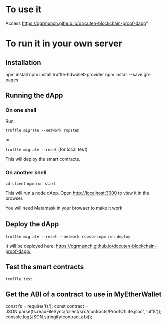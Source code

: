 # To use it

Access  https://dgrmunch.github.io/docuten-blockchain-proof-dapp"

# To run it in your own server

## Installation

npm install
npm install truffle-hdwallet-provider
npm install --save gh-pages


## Running the dApp

### On one shell

Run:

`truffle migrate --network ropsten`

or

`truffle migrate --reset` (for local test)


This will deploy the smart contracts.

### On another shell

`cd client`
`npm run start`

This will run a node dApp. Open [http://localhost:3000](http://localhost:3000) to view it in the browser.

You will need Metamask in your browser to make it work<br>


## Deploy the dApp

`truffle migrate --reset --network ropsten`
`npm run deploy`

It will be deployed here: https://dgrmunch.github.io/docuten-blockchain-proof-dapp/


## Test the smart contracts

`truffle test`


## Get the ABI of a contract to use in MyEtherWallet

const fs = require('fs');
const contract = JSON.parse(fs.readFileSync('client/src/contracts/ProofOfLife.json', 'utf8'));
console.log(JSON.stringify(contract.abi));